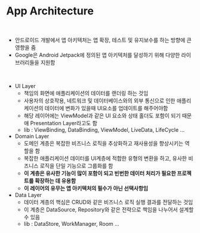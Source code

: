 # App Architecture

<br>

* 안드로이드 개발에서 앱 아키텍처는 앱 확장, 테스트 및 유지보수를 하는 방향에 큰 영향을 줌
* Google은 Android Jetpack에 정의된 앱 아키텍처를 달성하기 위해 다양한 라이브러리들을 지원함

<br>

* UI Layer
  * 책임의 화면에 애플리케이션의 데이터를 랜더링 하는 것임
  * 사용자의 상호작용, 네트워크 및 데이터베이스와의 외부 통신으로 인한 애플리케이션의 데이터에 변화가 있을때 UI요소를 업데이트를 해주어야함
  * 해당 레이어에는 ViewModel과 같은 UI 요소와 상태 홀더도 포함이 되기 때문애 Presentation Layer라고도 함
  * lib : ViewBinding, DataBinding, ViewModel, LiveData, LifeCycle ...
* Domain Layer
  * 도메인 계층은 복잡한 비즈니스 로직을 추상화하고 재사용성을 향상시키는 역할을 함
  * 복잡한 애플리케이션 데이터를 UI계층에 적합한 유형의 변환을 하고, 유사한 비즈니스 로직을 단일 기능으로 그룹화를 함
  * **이 계층은 유사한 기능이 많이 포함이 되고 빈번한 데이터 처리가 필요한 프로젝트를 확장하는 데 유용함**
  * **이 레이어의 유무는 앱 아키텍처의 필수가 아닌 선택사항임**
* Data Layer
  * 데이터 계층의 핵심은 CRUD와 같은 비즈니스 로직 실행 결과를 전달하는 것임
  * 이 계층은 DataSource, Repository와 같은 전략으로 책임을 나누어서 설계할 수 있음
  * lib : DataStore, WorkManager, Room ...